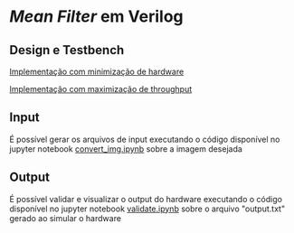 # *Mean Filter* em Verilog

## Design e Testbench

[Implementação com minimização de hardware](https://link)

[Implementação com maximização de throughput](https://link)

## Input

É possível gerar os arquivos de input executando o código disponível no jupyter notebook [convert_img.ipynb](./notebooks/convert_img.ipynb) sobre a imagem desejada

## Output

É possível validar e visualizar o output do hardware executando o código disponível no jupyter notebook [validate.ipynb](./notebooks/validate.ipynb) sobre o arquivo "output.txt" gerado ao simular o hardware

